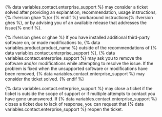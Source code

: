 {% data variables.contact.enterprise_support %} may consider a ticket solved after providing an explanation, recommendation, usage instructions, {% ifversion ghae %}or {% endif %} workaround instructions{% ifversion ghes %}, or by advising you of an available release that addresses the issue{% endif %}.

{% ifversion ghes or ghae %}
If you have installed additional third-party software on, or made modifications to, {% data variables.product.product_name %} outside of the recommendations of {% data variables.contact.enterprise_support %}, {% data variables.contact.enterprise_support %} may ask you to remove the software and/or modifications while attempting to resolve the issue. If the problem is fixed when the unsupported software or modifications have been removed, {% data variables.contact.enterprise_support %} may consider the ticket solved.
{% endif %}

{% data variables.contact.enterprise_support %} may close a ticket if the ticket is outside the scope of support or if multiple attempts to contact you have gone unanswered. If {% data variables.contact.enterprise_support %} closes a ticket due to lack of response, you can request that {% data variables.contact.enterprise_support %} reopen the ticket.
